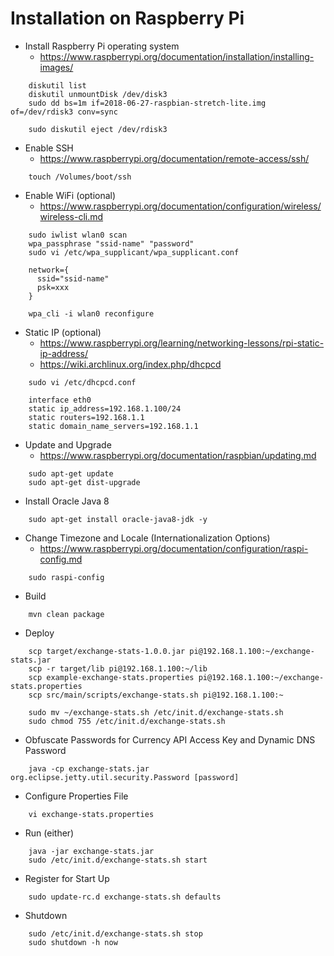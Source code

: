 
# Installation on Raspberry Pi

*  Install Raspberry Pi operating system
    *  https://www.raspberrypi.org/documentation/installation/installing-images/
```
    diskutil list
    diskutil unmountDisk /dev/disk3
    sudo dd bs=1m if=2018-06-27-raspbian-stretch-lite.img of=/dev/rdisk3 conv=sync
    
    sudo diskutil eject /dev/rdisk3
```

*  Enable SSH
    *  https://www.raspberrypi.org/documentation/remote-access/ssh/
```
    touch /Volumes/boot/ssh
```

*  Enable WiFi (optional)
    *  https://www.raspberrypi.org/documentation/configuration/wireless/wireless-cli.md
```
    sudo iwlist wlan0 scan
    wpa_passphrase "ssid-name" "password"
    sudo vi /etc/wpa_supplicant/wpa_supplicant.conf
    
    network={
      ssid="ssid-name"
      psk=xxx
    }
    
    wpa_cli -i wlan0 reconfigure
```

*  Static IP (optional)
    *  https://www.raspberrypi.org/learning/networking-lessons/rpi-static-ip-address/
    *  https://wiki.archlinux.org/index.php/dhcpcd
```
    sudo vi /etc/dhcpcd.conf
    
    interface eth0
    static ip_address=192.168.1.100/24
    static routers=192.168.1.1
    static domain_name_servers=192.168.1.1
```

*  Update and Upgrade
    *  https://www.raspberrypi.org/documentation/raspbian/updating.md
```
    sudo apt-get update
    sudo apt-get dist-upgrade
```


*  Install Oracle Java 8
```
    sudo apt-get install oracle-java8-jdk -y
```

*  Change Timezone and Locale (Internationalization Options)
    *  https://www.raspberrypi.org/documentation/configuration/raspi-config.md
```
    sudo raspi-config
```

*  Build
```
    mvn clean package
```

*  Deploy
```
    scp target/exchange-stats-1.0.0.jar pi@192.168.1.100:~/exchange-stats.jar
    scp -r target/lib pi@192.168.1.100:~/lib
    scp example-exchange-stats.properties pi@192.168.1.100:~/exchange-stats.properties
    scp src/main/scripts/exchange-stats.sh pi@192.168.1.100:~
```
    
```
    sudo mv ~/exchange-stats.sh /etc/init.d/exchange-stats.sh
    sudo chmod 755 /etc/init.d/exchange-stats.sh
```

*  Obfuscate Passwords for Currency API Access Key and Dynamic DNS Password
```
    java -cp exchange-stats.jar org.eclipse.jetty.util.security.Password [password]
```

*  Configure Properties File
```
    vi exchange-stats.properties
```

*  Run (either)
```
    java -jar exchange-stats.jar
    sudo /etc/init.d/exchange-stats.sh start
```

*  Register for Start Up
```
    sudo update-rc.d exchange-stats.sh defaults
```

*  Shutdown
```
    sudo /etc/init.d/exchange-stats.sh stop
    sudo shutdown -h now
```
